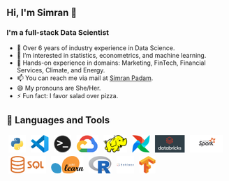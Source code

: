 ## Hi, I'm Simran 👋

### I'm a full-stack Data Scientist 

- 🌱 Over 6 years of industry experience in Data Science.
- 👀 I’m interested in statistics, econometrics, and machine learning.
- 💼 Hands-on experience in domains: Marketing, FinTech, Financial Services, Climate, and Energy.
- 📫 You can reach me via mail at [Simran Padam](mailto:simran.padam@columbia.edu).
- 😄 My pronouns are She/Her.
- ⚡ Fun fact: I favor salad over pizza.

<!--
**simran-padam/simran-padam** is a ✨ _special_ ✨ repository because its `README.md` (this file) appears on your GitHub profile.
- 🤖 I’m fascinated by MarTech and AdTech, particularly experimentations
-->

## 🧰 Languages and Tools
<p align="left">
<img src="https://raw.githubusercontent.com/github/explore/80688e429a7d4ef2fca1e82350fe8e3517d3494d/topics/python/python.png" alt="Python" height="40" style="vertical-align:top; margin:4px">
<img src="https://raw.githubusercontent.com/github/explore/80688e429a7d4ef2fca1e82350fe8e3517d3494d/topics/visual-studio-code/visual-studio-code.png" alt="VS Code" height="40" style="vertical-align:top; margin:4px">
<img src="https://raw.githubusercontent.com/github/explore/80688e429a7d4ef2fca1e82350fe8e3517d3494d/topics/terminal/terminal.png" alt="cmd" height="40" style="vertical-align:top; margin:4px">
<img src="./images/gcp.webp" alt="GCP" height="40" style="vertical-align:top; margin:4px">
<img src="./images/hadoop.svg" alt="Hadoop" height="40" style="vertical-align:top; margin:4px">
<img src="./images/airflow.png" alt="Airflow" height="40" style="vertical-align:top; margin:4px">
<img src="./images/db.png" alt="bricks" height="40" style="vertical-align:top; margin:4px">
<img src="./images/spark.png" alt="bricks" height="40" style="vertical-align:top; margin:4px">
<img src="./images/SQL.png" alt="SQL" height="40" style="vertical-align:top; margin:4px">
<img src="./images/scikit.png" alt="Scikit" height="40" style="vertical-align:top; margin:4px">
<img src="./images/R.png" alt="R" height="40" style="vertical-align:top; margin:4px">
<img src="./images/tb.png" alt="Tableau" height="40" style="vertical-align:top; margin:4px">
<img src="./images/tensorflow.png" alt="TF" height="40" style="vertical-align:top; margin:4px">
</p>
